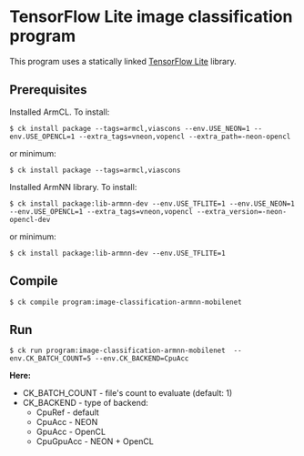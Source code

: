 # TensorFlow Lite image classification program

This program uses a statically linked [TensorFlow Lite](https://www.tensorflow.org/lite/) library.

## Prerequisites
Installed ArmCL. To install:
```
$ ck install package --tags=armcl,viascons --env.USE_NEON=1 --env.USE_OPENCL=1 --extra_tags=vneon,vopencl --extra_path=-neon-opencl
```
or minimum:
```
$ ck install package --tags=armcl,viascons
```


Installed ArmNN library. To install:
```
$ ck install package:lib-armnn-dev --env.USE_TFLITE=1 --env.USE_NEON=1 --env.USE_OPENCL=1 --extra_tags=vneon,vopencl --extra_version=-neon-opencl-dev
```
or minimum:
```
$ ck install package:lib-armnn-dev --env.USE_TFLITE=1
```

## Compile

```
$ ck compile program:image-classification-armnn-mobilenet
```

## Run

```
$ ck run program:image-classification-armnn-mobilenet  --env.CK_BATCH_COUNT=5 --env.CK_BACKEND=CpuAcc
```
**Here:**
 - CK_BATCH_COUNT - file's count to evaluate (default: 1)
 - CK_BACKEND - type of backend:
   - CpuRef - default
   - CpuAcc - NEON
   - GpuAcc - OpenCL
   - CpuGpuAcc - NEON + OpenCL
